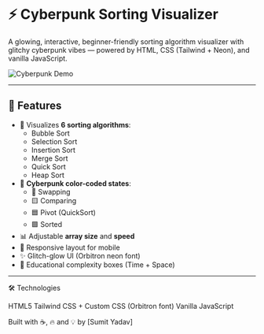 # ⚡ Cyberpunk Sorting Visualizer

A glowing, interactive, beginner-friendly sorting algorithm visualizer with glitchy cyberpunk vibes — powered by HTML, CSS (Tailwind + Neon), and vanilla JavaScript.

![Cyberpunk Demo](demo.gif) <!-- Replace with your actual GIF or screenshot -->

---

## 🎯 Features

- 🔢 Visualizes **6 sorting algorithms**:
  - Bubble Sort
  - Selection Sort
  - Insertion Sort
  - Merge Sort
  - Quick Sort
  - Heap Sort
- 🌈 **Cyberpunk color-coded states**:
  - 🔴 Swapping
  - 🟨 Comparing
  - 🟦 Pivot (QuickSort)
  - 🟩 Sorted
- 📊 Adjustable **array size** and **speed**
- 📱 Responsive layout for mobile
- ✨ Glitch-glow UI (Orbitron neon font)
- 🧠 Educational complexity boxes (Time + Space)

---


🛠 Technologies

HTML5
Tailwind CSS + Custom CSS (Orbitron font)
Vanilla JavaScript


Built with ☕, 🔥 and 💡 by [Sumit Yadav]
